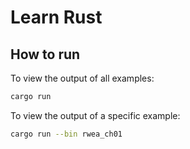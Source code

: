 # Learn Rust

## How to run

To view the output of all examples:

```bash
cargo run
```

To view the output of a specific example:

```bash
cargo run --bin rwea_ch01
```

